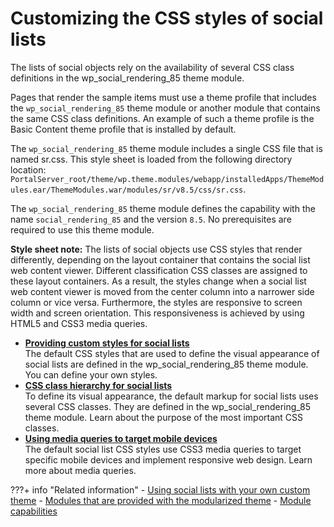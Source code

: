# Customizing the CSS styles of social lists

The lists of social objects rely on the availability of several CSS class definitions in the wp\_social\_rendering\_85 theme module.

Pages that render the sample items must use a theme profile that includes the `wp_social_rendering_85` theme module or another module that contains the same CSS class definitions. An example of such a theme profile is the Basic Content theme profile that is installed by default.

The `wp_social_rendering_85` theme module includes a single CSS file that is named sr.css. This style sheet is loaded from the following directory location: `PortalServer_root/theme/wp.theme.modules/webapp/installedApps/ThemeModules.ear/ThemeModules.war/modules/sr/v8.5/css/sr.css`.

The `wp_social_rendering_85` theme module defines the capability with the name `social_rendering_85` and the version `8.5`. No prerequisites are required to use this theme module.

**Style sheet note:** The lists of social objects use CSS styles that render differently, depending on the layout container that contains the social list web content viewer. Different classification CSS classes are assigned to these layout containers. As a result, the styles change when a social list web content viewer is moved from the center column into a narrower side column or vice versa. Furthermore, the styles are responsive to screen width and screen orientation. This responsiveness is achieved by using HTML5 and CSS3 media queries.


-   **[Providing custom styles for social lists](soc_rendr_provide_custom_styles.md)**  
The default CSS styles that are used to define the visual appearance of social lists are defined in the wp\_social\_rendering\_85 theme module. You can define your own styles.
-   **[CSS class hierarchy for social lists](soc_rendr_css_class_hierarchy.md)**  
To define its visual appearance, the default markup for social lists uses several CSS classes. They are defined in the wp\_social\_rendering\_85 theme module. Learn about the purpose of the most important CSS classes.
-   **[Using media queries to target mobile devices](soc_rendr_media_qs_4_mobile.md)**  
The default social list CSS styles use CSS3 media queries to target specific mobile devices and implement responsive web design. Learn more about media queries.


???+ info "Related information"
    - [Using social lists with your own custom theme](../../../working_with_social_objects/soc_rendr_use_oob_socl_list_wcusthm.md)
    - [Modules that are provided with the modularized theme](../../../../themes_skins/the_module_framework/oob_modules/index.md)
    - [Module capabilities](../../../../themes_skins/the_module_framework/oob_modules/themeopt_oob_capability.md)

